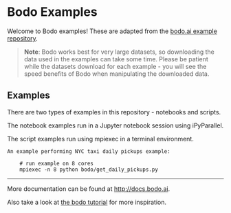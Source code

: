 # Bodo Examples

Welcome to Bodo examples! These are adapted from the [bodo.ai example repository](https://github.com/Bodo-inc/Bodo-examples).

>**Note**: Bodo works best for very large datasets, so downloading the data used in the examples can take some time. Please be patient while the datasets download for each example - you will see the speed benefits of Bodo when manipulating the downloaded data.

## Examples
There are two types of examples in this repository - notebooks and scripts.

The notebook examples run in a Jupyter notebook session using iPyParallel.

The script examples run using mpiexec in a terminal environment.

    An example performing NYC taxi daily pickups example:

        # run example on 8 cores
        mpiexec -n 8 python bodo/get_daily_pickups.py


---------------------------
More documentation can be found at http://docs.bodo.ai.

Also take a look at [the bodo tutorial](https://github.com/Bodo-inc/Bodo-tutorial) for more inspiration.